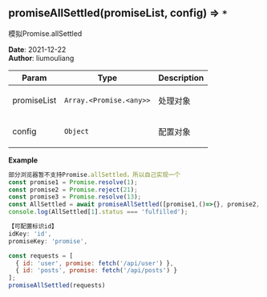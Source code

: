 ## promiseAllSettled(promiseList, config) ⇒ <code>\*</code>
<p>模拟Promise.allSettled</p>

**Date**: 2021-12-22  
**Author**: liumouliang  

| Param | Type | Description |
| --- | --- | --- |
| promiseList | <code>Array.&lt;Promise.&lt;any&gt;&gt;</code> | <p>处理对象</p> |
| config | <code>Object</code> | <p>配置对象</p> |

**Example**  
```javascript
部分浏览器暂不支持Promise.allSettled，所以自己实现一个
const promise1 = Promise.resolve(1);
const promise2 = Promise.reject(21);
const promise3 = Promise.resolve(13);
const AllSettled = await promiseAllSettled([promise1,()=>{}, promise2, '都觉得',promise3])
console.log(AllSettled[1].status === 'fulfilled');

【可配置标识id】
idKey: 'id',
promiseKey: 'promise',

const requests = [
  { id: 'user', promise: fetch('/api/user') },
  { id: 'posts', promise: fetch('/api/posts') }
];
promiseAllSettled(requests)
```
